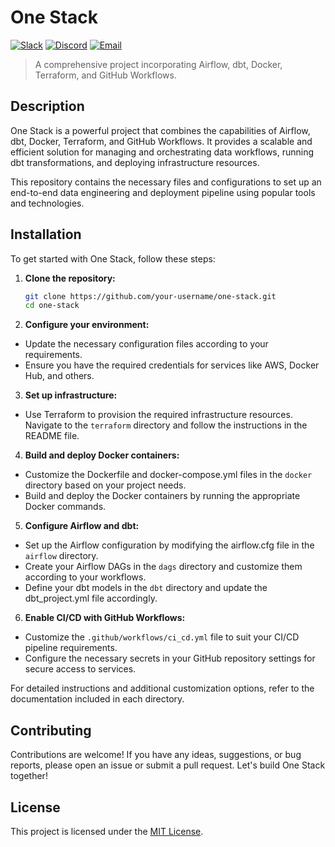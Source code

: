 # One Stack

[![Slack](https://img.shields.io/badge/Slack-Join-blue)](https://example.slack.com)
[![Discord](https://img.shields.io/badge/Discord-Join-blueviolet)](https://discord.gg/example)
[![Email](https://img.shields.io/badge/Email-Contact-red)](mailto:your-email@example.com)

> A comprehensive project incorporating Airflow, dbt, Docker, Terraform, and GitHub Workflows.

## Description

One Stack is a powerful project that combines the capabilities of Airflow, dbt, Docker, Terraform, and GitHub Workflows. It provides a scalable and efficient solution for managing and orchestrating data workflows, running dbt transformations, and deploying infrastructure resources.

This repository contains the necessary files and configurations to set up an end-to-end data engineering and deployment pipeline using popular tools and technologies.

## Installation

To get started with One Stack, follow these steps:

1. **Clone the repository:**
   ```bash
   git clone https://github.com/your-username/one-stack.git
   cd one-stack
   ```
   
2. **Configure your environment:**
- Update the necessary configuration files according to your requirements.
- Ensure you have the required credentials for services like AWS, Docker Hub, and others.

3. **Set up infrastructure:**
- Use Terraform to provision the required infrastructure resources. Navigate to the `terraform` directory and follow the instructions in the README file.

4. **Build and deploy Docker containers:**
- Customize the Dockerfile and docker-compose.yml files in the `docker` directory based on your project needs.
- Build and deploy the Docker containers by running the appropriate Docker commands.

5. **Configure Airflow and dbt:**
- Set up the Airflow configuration by modifying the airflow.cfg file in the `airflow` directory.
- Create your Airflow DAGs in the `dags` directory and customize them according to your workflows.
- Define your dbt models in the `dbt` directory and update the dbt_project.yml file accordingly.

6. **Enable CI/CD with GitHub Workflows:**
- Customize the `.github/workflows/ci_cd.yml` file to suit your CI/CD pipeline requirements.
- Configure the necessary secrets in your GitHub repository settings for secure access to services.

For detailed instructions and additional customization options, refer to the documentation included in each directory.

## Contributing

Contributions are welcome! If you have any ideas, suggestions, or bug reports, please open an issue or submit a pull request. Let's build One Stack together!

## License

This project is licensed under the [MIT License](LICENSE).

